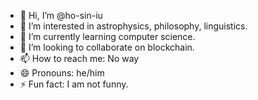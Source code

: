 - 👋 Hi, I’m @ho-sin-iu
- 👀 I’m interested in astrophysics, philosophy, linguistics.
- 🌱 I’m currently learning computer science.
- 💞️ I’m looking to collaborate on blockchain.
- 📫 How to reach me: No way
- 😄 Pronouns: he/him
- ⚡ Fun fact: I am not funny.

<!---
ho-sin-iu/ho-sin-iu is a ✨ special ✨ repository because its `README.md` (this file) appears on your GitHub profile.
You can click the Preview link to take a look at your changes.
--->
